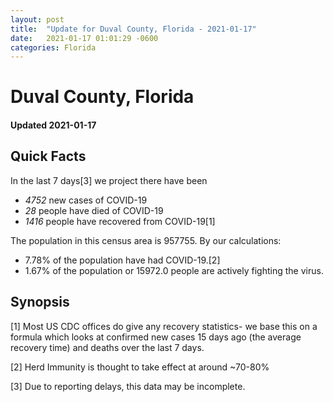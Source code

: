 ```yaml
---
layout: post
title:  "Update for Duval County, Florida - 2021-01-17"
date:   2021-01-17 01:01:29 -0600
categories: Florida
---
```


# Duval County, Florida
#### Updated 2021-01-17

## Quick Facts

In the last 7 days[3] we project there have been
- *4752* new cases of COVID-19
- *28* people have died of COVID-19
- *1416* people have recovered from COVID-19[1]

The population in this census area is 957755. By our calculations:
- 7.78% of the population have had COVID-19.[2]
- 1.67% of the population or 15972.0 people are actively fighting the virus.

## Synopsis




[1] Most US CDC offices do give any recovery statistics- we base this on a formula which looks at confirmed new cases
15 days ago (the average recovery time) and deaths over the last 7 days.

[2] Herd Immunity is thought to take effect at around ~70-80%

[3] Due to reporting delays, this data may be incomplete.
 
    